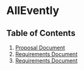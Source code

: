 # AllEvently
## Table of Contents
1. [Proposal Document](Documents/ProposalLink.md)
2. [Requirements Document](Documents/RequirementsLink.md)
3. [Requirements Document](./Documents/Requirements.pdf)

